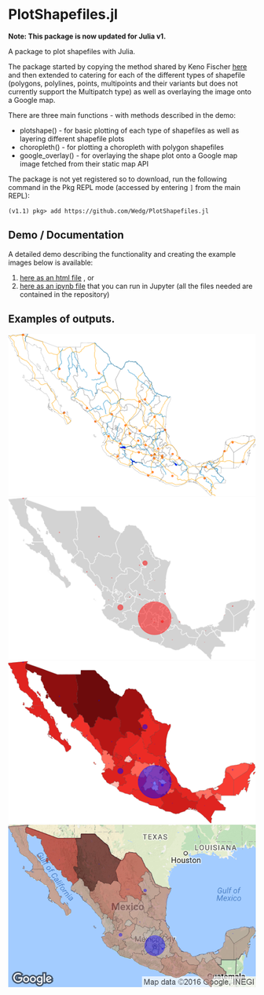 PlotShapefiles.jl
=================

**Note: This package is now updated for Julia v1.**

A package to plot shapefiles with Julia.

The package started by copying the method shared by Keno Fischer [here](http://nbviewer.jupyter.org/github/JuliaX/iap2014/blob/master/GeoData.ipynb) and then extended to catering for each of the different types of shapefile (polygons, polylines, points, multipoints and their variants but does not currently support the Multipatch type) as well as overlaying the image onto a Google map.

There are three main functions - with methods described in the demo:
- plotshape() - for basic plotting of each type of shapefiles as well as layering different shapefile plots
- choropleth() - for plotting a choropleth with polygon shapefiles
- google_overlay() - for overlaying the shape plot onto a Google map image fetched from their static map API

The package is not yet registered so to download, run the following command in the Pkg REPL mode (accessed by entering `]` from the main REPL):
```jlcon
(v1.1) pkg> add https://github.com/Wedg/PlotShapefiles.jl
```

## Demo / Documentation

A detailed demo describing the functionality and creating the example images below is available:  
1. [here as an html file](http://htmlpreview.github.com/?https://github.com/Wedg/PlotShapefiles.jl/blob/master/demo/PlotShapefiles_Demo_1.html) , or  
2. [here as an ipynb file](demo/PlotShapefiles_Demo_1.ipynb) that you can run in Jupyter (all the files needed are contained in the repository)

## Examples of outputs.
![](demo/mexico_shp1.png)
![](demo/mexico_shp2.png)
![](demo/mexico_ch1.png)
![](demo/mexico_google.png)
